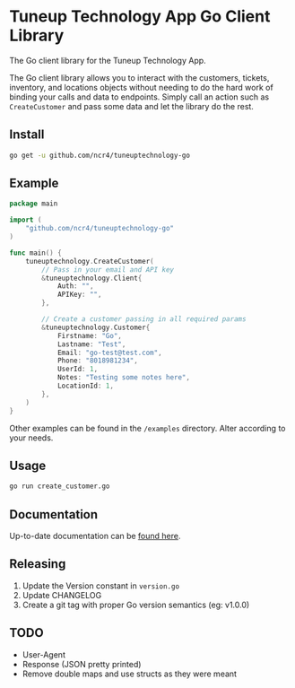 # Tuneup Technology App Go Client Library

The Go client library for the Tuneup Technology App.

The Go client library allows you to interact with the customers, tickets, inventory, and locations objects without needing to do the hard work of binding your calls and data to endpoints. Simply call an action such as `CreateCustomer` and pass some data and let the library do the rest.

## Install

```bash
go get -u github.com/ncr4/tuneuptechnology-go
```

## Example

```go
package main

import (
	"github.com/ncr4/tuneuptechnology-go"
)

func main() {
	tuneuptechnology.CreateCustomer(
		// Pass in your email and API key
		&tuneuptechnology.Client{
			Auth: "",
			APIKey: "",
		},

		// Create a customer passing in all required params
		&tuneuptechnology.Customer{
			Firstname: "Go",
			Lastname: "Test",
			Email: "go-test@test.com",
			Phone: "8018981234",
			UserId: 1,
			Notes: "Testing some notes here",
			LocationId: 1,
		},
	)
}
```

Other examples can be found in the `/examples` directory. Alter according to your needs.

## Usage

```bash
go run create_customer.go
```

## Documentation

Up-to-date documentation can be [found here](https://app.tuneuptechnology.com/docs/api).

## Releasing

1. Update the Version constant in `version.go`
1. Update CHANGELOG
1. Create a git tag with proper Go version semantics (eg: v1.0.0)

## TODO

- User-Agent
- Response (JSON pretty printed)
- Remove double maps and use structs as they were meant
